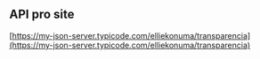 ## API pro site

[https://my-json-server.typicode.com/elliekonuma/transparencia](https://my-json-server.typicode.com/elliekonuma/transparencia)

